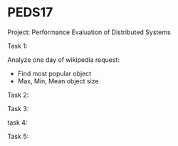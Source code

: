 # PEDS17
Project: Performance Evaluation of Distributed Systems

Task 1:

Analyze one day of wikipedia request:
- Find most popular object
- Max, Min, Mean object size


Task 2: 


Task 3:


task 4: 


Task 5: 
